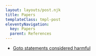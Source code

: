 ```yaml
---
layout: layouts/post.njk
title: Papers
templateClass: tmpl-post
eleventyNavigation:
  key: Papers
  parent: References
---
```


- [Goto statements considered harmful](https://homepages.cwi.nl/~storm/teaching/reader/Dijkstra68.pdf)

